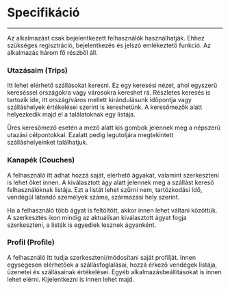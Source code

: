 # Specifikáció
--------------

Az alkalmazást csak bejelentkezett felhasználók használhatják. Ehhez szükséges regisztráció, bejelentkezés és jelszó emlékeztető funkció. 
Az alkalmazás három fő részből áll.

### Utazásaim (Trips)

Itt lehet elérhető szállásokat keresni. Ez egy keresési nézet, ahol egyszerű kereséssel országokra vagy városokra kereshet rá. Részletes keresés is tartozik ide, itt ország/város mellett kirándulásunk időpontja vagy szálláshelyek értékelései szerint is kereshetünk. A keresőmezők alatt helyezkedik majd el a találatoknak egy listája. 

Üres keresőmező esetén a mező alatt kis gombok jelennek meg a népszerű utazási célpontokkal. Ezalatt pedig legutoljára megtekintett szálláshelyeinket találhatjuk.

### Kanapék (Couches)

A felhasználó itt adhat hozzá saját, elérhető ágyakat, valamint szerkeszteni is lehet őket innen. A kiválasztott ágy alatt jelennek meg a szállást kereső felhasználóknak listája. Ezt a listát lehet szűrni nem, tartózkodási idő, vendégül látandó személyek száma, származási hely szerint. 

Ha a felhasználó több ágyat is feltöltött, akkor innen lehet váltani közöttük. A szerkesztés ikon mindig az aktuálisan kiválasztott ágyat fogja szerkeszteni, a listák is egyediek lesznek ágyanként.

### Profil (Profile)

A felhasználó itt tudja szerkeszteni/módosítani saját profilját. Innen egységesen elérhetőek a szállásfoglalásai, hozzá érkező vendégek listája, üzenetei és szállásainak értékelései. Egyéb alkalmazásbeállításokat is innen lehet elérni. Kijelentkezni is innen lehet majd.